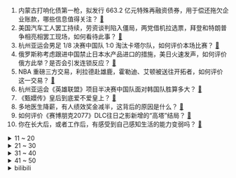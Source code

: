 1. 内蒙古打响化债第一枪，拟发行 663.2 亿元特殊再融资债券，用于偿还拖欠企业账款，哪些信息值得关注？ [:link:](https://www.zhihu.com/question/624007903)
2. 美国汽车工人罢工持续，劳资谈判陷入僵局，两党借机拉选票，拜登和特朗普争相亮相罢工现场，如何看待此事？ [:link:](https://www.zhihu.com/question/624072927)
3. 杭州亚运会男足 1/8 决赛中国队 1:0 淘汰卡塔尔队，如何评价本场比赛？ [:link:](https://www.zhihu.com/question/624061597)
4. 俄罗斯称考虑跟进中国禁止日本水产品进口的措施，美日火速发声，如何评价俄方此举？是否会引发连锁反应？ [:link:](https://www.zhihu.com/question/624033423)
5. NBA 重磅三方交易，利拉德赴雄鹿，霍勒迪、艾顿被送往开拓者，如何评价这一交易？ [:link:](https://www.zhihu.com/question/624114504)
6. 杭州亚运会《英雄联盟》项目半决赛中国队面对韩国队胜算多大？ [:link:](https://www.zhihu.com/question/623837585)
7. 《甄嬛传》皇后到底爱不爱皇上？ [:link:](https://www.zhihu.com/question/454261581)
8. 多地医生降薪，有人绩效奖金减半，这背后的原因是什么？ [:link:](https://www.zhihu.com/question/623985599)
9. 如何评价《赛博朋克2077》DLC往日之影新增的“高塔”结局？ [:link:](https://www.zhihu.com/question/623845021)
10. 你在长大后，或者工作后，有感受到自己感知生活的能力变弱吗？ [:link:](https://www.zhihu.com/question/623695537)
<details>
<summary>11 ~ 20</summary>

11. 如何用一段话写出满满都是尽be感？ [:link:](https://www.zhihu.com/question/621406987)
12. 云南整治涉缅北电诈，10 月 1 日起设立边境严管区，哪些信息值得关注？ [:link:](https://www.zhihu.com/question/623992925)
13. 「班味儿」是一种什么味儿？为了摆脱它，你尝试过哪些办法？ [:link:](https://www.zhihu.com/question/624051851)
14. 子女痛苦不堪，父母乐此不疲！「连坐式孝顺」背后到底藏着这一代父母怎样的心理？ [:link:](https://www.zhihu.com/question/623836607)
15. 十一黄金周，感觉身边的人节日消费热情持续高涨，大家国庆都选择如何度过？ [:link:](https://www.zhihu.com/question/623980740)
16. 国家统计局发布「8 月份规模以上工业企业利润实现由降转增，同比增长 17.2%」，这一数据说明了什么？ [:link:](https://www.zhihu.com/question/623981177)
17. 如何看待大鲨鱼奥尼尔国内直播首秀？ [:link:](https://www.zhihu.com/question/623987724)
18. 接到大公司的 offer ，工资也可观，但是自己上家公司是小企业，担心自己胜任不了，犹豫是否要接受？ [:link:](https://www.zhihu.com/question/622267236)
19. 裸辞三个月还没找到合适的工作，是降低对薪资的要求，还是坚持自己的标准接着找? [:link:](https://www.zhihu.com/question/622549901)
20. 有没有那么一刻，你觉得你离诺贝尔奖很近？ [:link:](https://www.zhihu.com/question/622723273)
</details>
<details>
<summary>21 ~ 30</summary>

21. 作为一个 2024 届的应届毕业生，求职前该做些什么准备，以确保能找到合适的工作？ [:link:](https://www.zhihu.com/question/622549934)
22. 乘客登机后「消失」，致成都飞广州飞机上的所有乘客下机进行清仓检查， 该事件你怎么看？ [:link:](https://www.zhihu.com/question/623834483)
23. 历史街区如何在保留原特色的基础上焕发新活力？ [:link:](https://www.zhihu.com/question/623850838)
24. 读了书也不能通过学历炫耀获得优越感，那么读书有什么意义？ [:link:](https://www.zhihu.com/question/617521033)
25. 有明确的目标，会让我们更快乐还是不快乐？ [:link:](https://www.zhihu.com/question/623695590)
26. 亲戚一直来我家占便宜怎么办？ [:link:](https://www.zhihu.com/question/622579956)
27. 如何评价《星穹铁道》公布 1.5 版本新五星角色，纯美骑士「银枝」？ [:link:](https://www.zhihu.com/question/624004451)
28. 动物为什么可以不吃盐？ [:link:](https://www.zhihu.com/question/288354851)
29. 真正懂车的人，20万价位的SUV应该会怎么选？ [:link:](https://www.zhihu.com/question/551923646)
30. 在同一个赛道上竞争、追求「上岸」，是年轻人焦虑的来源吗？ [:link:](https://www.zhihu.com/question/623695522)
</details>
<details>
<summary>31 ~ 40</summary>

31. 贾迎春丢了累丝金凤，最佳策略是什么？ [:link:](https://www.zhihu.com/question/623599842)
32. 能不能从成都挖一条直通长江的运河？ [:link:](https://www.zhihu.com/question/592104324)
33. 贾宝玉如果知道刘姥姥睡过他的床，会是什么反应？ [:link:](https://www.zhihu.com/question/618807416)
34. 今年中秋国庆回老家想给爸妈换一套适合老人用的热水器，请问有哪些推荐？几百的和几千的到底有什么区别？ [:link:](https://www.zhihu.com/question/623567764)
35. 日常用的化妆包里应该包含哪些物品？有没有好的化妆包推荐？ [:link:](https://www.zhihu.com/question/35066968)
36. 电脑显示器是不是无法显示真正的紫色？ [:link:](https://www.zhihu.com/question/623088518)
37. 为何现在越来越多年轻人即便工作再忙都宁可自己忙活操办婚宴，也不愿父母包办安排，父母安排不是更省事吗？ [:link:](https://www.zhihu.com/question/623857057)
38. 什么动物的蛋最奇怪？ [:link:](https://www.zhihu.com/question/620136412)
39. 港股恒大系尾盘跳水，中国恒大跌超 16%，恒大汽车跌超 24%，哪些信息值得关注？ [:link:](https://www.zhihu.com/question/624008112)
40. 性教育专家谈大同校园性欺凌事件，「性强暴」「性欺凌」对孩子影响深远和恶劣，如何看待此类校园霸凌？ [:link:](https://www.zhihu.com/question/623836462)
</details>
<details>
<summary>41 ~ 50</summary>

41. 作为曾经的追赶者、现今的主导者——美的空调，在产品升级上做对了什么？ [:link:](https://www.zhihu.com/question/623653457)
42. 如何评价2023原神外网HoYoFair生日会? [:link:](https://www.zhihu.com/question/623496593)
43. 看哪些纪录片可以提高认知？ [:link:](https://www.zhihu.com/question/599621146)
44. 马龙表示这应该是他最后一次亚运会了，如何评价马龙目前在中国队中的作用？他可能在什么时间退役？ [:link:](https://www.zhihu.com/question/623969125)
45. 国庆想要自驾出行，有哪些线路可以推荐一下？ [:link:](https://www.zhihu.com/question/620622200)
46. 21 世纪以来，你印象最深的诺贝尔奖得主是谁？ [:link:](https://www.zhihu.com/question/622723400)
47. 能分享一下你假期去过哪些「人从众」的热门景点或城市吗？ [:link:](https://www.zhihu.com/question/621725181)
48. 提了离职，领导开始招人，今天又劝我留下来，留下来会不会被穿小鞋啊? [:link:](https://www.zhihu.com/question/619502637)
49. 杭州亚运会男足 1/4 决赛中国队将迎战韩国，中国队本场比赛的前景如何？ [:link:](https://www.zhihu.com/question/624076609)
50. 中秋国庆双节双节同庆的朋友圈文案怎么写？ [:link:](https://www.zhihu.com/question/424504972)
</details><details>
<summary>bilibili</summary>

</details>
